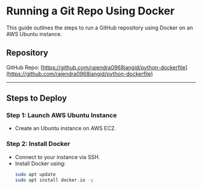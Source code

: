 # Running a Git Repo Using Docker

This guide outlines the steps to run a GitHub repository using Docker on an AWS Ubuntu instance.

## Repository

GitHub Repo: [https://github.com/rajendra0968jangid/python-dockerfile](https://github.com/rajendra0968jangid/python-dockerfile)

---

## Steps to Deploy

### Step 1: Launch AWS Ubuntu Instance
- Create an Ubuntu instance on AWS EC2.

### Step 2: Install Docker
- Connect to your instance via SSH.
- Install Docker using:
  ```bash
  sudo apt update
  sudo apt install docker.io -y
